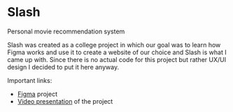 # Slash
Personal movie recommendation system

Slash was created as a college project in which our goal was to learn how Figma works and use it to create a website of our choice and Slash is what I came up with.
Since there is no actual code for this project but rather UX/UI design I decided to put it here anyway.

Important links:
- [Figma](https://www.figma.com/file/Fc2O2HhZuTolyN7ygPBDr1/Projekt-SLASH?type=design&node-id=0%3A1&mode=design&t=4TpOHR1WHbjPjujV-1) project
- [Video presentation](https://www.loom.com/share/1633ba71c69949198ff9fd00efd4a283?sid=7e1c2d68-2ac8-45d5-808a-5b25da292b00) of the project
